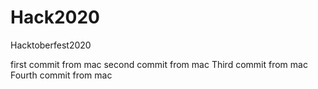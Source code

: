 # Hack2020
Hacktoberfest2020

first commit from mac
second commit from mac
Third commit from mac
Fourth commit from mac